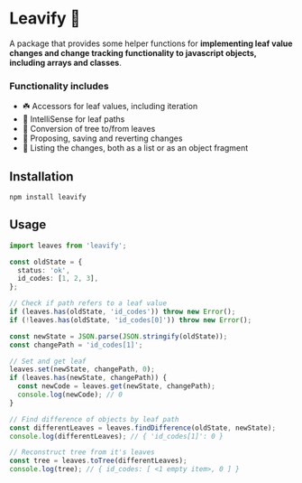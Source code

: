 # Leavify 🍃

A package that provides some helper functions for **implementing leaf value changes and change tracking functionality to javascript objects, including arrays and classes**.

### Functionality includes

- ☘️ Accessors for leaf values, including iteration
- 🌿 IntelliSense for leaf paths
- 🌳 Conversion of tree to/from leaves
- 🍂 Proposing, saving and reverting changes
- 🍁 Listing the changes, both as a list or as an object fragment

## Installation

`npm install leavify`

## Usage

```ts
import leaves from 'leavify';

const oldState = {
  status: 'ok',
  id_codes: [1, 2, 3],
};

// Check if path refers to a leaf value
if (leaves.has(oldState, 'id_codes')) throw new Error();
if (!leaves.has(oldState, 'id_codes[0]')) throw new Error();

const newState = JSON.parse(JSON.stringify(oldState));
const changePath = 'id_codes[1]';

// Set and get leaf
leaves.set(newState, changePath, 0);
if (leaves.has(newState, changePath)) {
  const newCode = leaves.get(newState, changePath);
  console.log(newCode); // 0
}

// Find difference of objects by leaf path
const differentLeaves = leaves.findDifference(oldState, newState);
console.log(differentLeaves); // { 'id_codes[1]': 0 }

// Reconstruct tree from it's leaves
const tree = leaves.toTree(differentLeaves);
console.log(tree); // { id_codes: [ <1 empty item>, 0 ] }
```
